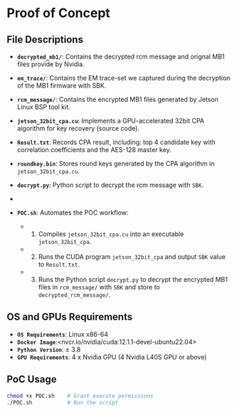 # Proof of Concept

## File Descriptions
- **`decrypted_mb1/`**: Contains the decrypted rcm message and orignal MB1 files provide by Nvidia.

- **`em_trace/`**: Contains the EM trace-set we captured during the decryption of the MB1 firmware with SBK.

- **`rcm_message/`**: Contains the encrypted MB1 files generated by Jetson Linux BSP tool kit.  

- **`jetson_32bit_cpa.cu`**: Implements a GPU-accelerated 32bit CPA algorithm for key recovery (source code).
  
- **`Result.txt`**: Records CPA result, including: top 4 candidate key with correlation coefficients and the AES-128 master key.
  
- **`roundkey.bin`**: Stores round keys generated by the CPA algorithm in `jetson_32bit_cpa.cu`.

- **`decrypt.py`**: Python script to decrypt the rcm message with `SBK`.
- 
- **`POC.sh`**: Automates the POC workflow:
  - 1. Compiles `jetson_32bit_cpa.cu` into an executable `jetson_32bit_cpa`.
  - 2. Runs the CUDA program `jetson_32bit_cpa` and output `SBK` value to `Result.txt`.
  - 3. Runs the Python script `decrypt.py` to decrypt the encrypted MB1 files in `rcm_message/` with `SBK` and store to `decrypted_rcm_message/`.


## OS and GPUs Requirements
- **`OS Requirements`**: Linux x86-64
- **`Docker Image`**:<nvcr.io/nvidia/cuda:12.1.1-devel-ubuntu22.04> 
- **`Python Version`**: ≥ 3.8
- **`GPU Requirements`**: 4 x Nvidia GPU (4 Nvidia L40S GPU or above)


## PoC Usage 
```bash
chmod +x POC.sh    # Grant execute permissions
./POC.sh           # Run the script
```
